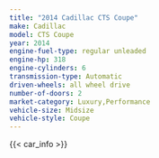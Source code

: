 ```yaml
---
title: "2014 Cadillac CTS Coupe"
make: Cadillac
model: CTS Coupe
year: 2014
engine-fuel-type: regular unleaded
engine-hp: 318
engine-cylinders: 6
transmission-type: Automatic
driven-wheels: all wheel drive
number-of-doors: 2
market-category: Luxury,Performance
vehicle-size: Midsize
vehicle-style: Coupe
---
```


{{< car_info >}}
